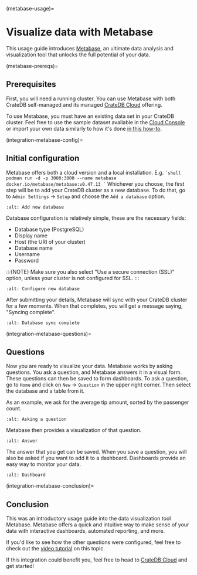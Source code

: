 (metabase-usage)=

# Visualize data with Metabase

This usage guide introduces [Metabase], an ultimate data analysis and visualization
tool that unlocks the full potential of your data.

(metabase-prereqs)=

## Prerequisites

First, you will need a running cluster. You can use Metabase with both
CrateDB self-managed and its managed [CrateDB Cloud] offering.

To use Metabase, you must have an existing data set in your CrateDB cluster.
Feel free to use the sample dataset available in the [Cloud Console] or
import your own data similarly to how it's done [in this how-to].

(integration-metabase-config)=

## Initial configuration

Metabase offers both a cloud version and a local installation. E.g.
`` `shell
podman run -d -p 3000:3000 --name metabase docker.io/metabase/metabase:v0.47.13
` ``
Whichever you choose, the first step will be to add your CrateDB cluster as a
new database. To do that, go to `Admin Settings` -> `Setup` and choose
the `Add a database` option.

```{image} /_assets/img/integrations/metabase/metabase-add-database.png
:alt: Add new database
```

Database configuration is relatively simple, these are the necessary fields:

- Database type (PostgreSQL)
- Display name
- Host (the URI of your cluster)
- Database name
- Username
- Password

:::{NOTE}
Make sure you also select "Use a secure connection (SSL)" option, unless
your cluster is not configured for SSL.
:::

```{image} /_assets/img/integrations/metabase/metabase-database-configuration.png
:alt: Configure new database
```

After submitting your details, Metabase will sync with your CrateDB cluster for
a few moments. When that completes, you will get a message saying, "Syncing
complete".

```{image} /_assets/img/integrations/metabase/metabase-sync-done.png
:alt: Database sync complete
```

(integration-metabase-questions)=

## Questions

Now you are ready to visualize your data. Metabase works by asking questions.
You ask a question, and Metabase answers it in a visual form. These questions
can then be saved to form dashboards. To ask a question, go to `Home` and
click on `New` -> `Question` in the upper right corner. Then select the
database and a table from it.

As an example, we ask for the average tip amount, sorted by the passenger count.

```{image} /_assets/img/integrations/metabase/metabase-question.png
:alt: Asking a question
```

Metabase then provides a visualization of that question.

```{image} /_assets/img/integrations/metabase/metabase-answer.png
:alt: Answer
```

The answer that you get can be saved. When you save a question, you will also
be asked if you want to add it to a dashboard. Dashboards provide an easy way
to monitor your data.

```{image} /_assets/img/integrations/metabase/metabase-dashboard.png
:alt: Dashboard
```

(integration-metabase-conclusion)=

## Conclusion

This was an introductory usage guide into the data visualization tool Metabase.
Metabase offers a quick and intuitive way to make sense of your data with
interactive dashboards, automated reporting, and more.

If you'd like to see how the other questions were configured, feel free to
check out the [video tutorial] on this topic.

If this integration could benefit you, feel free to head to [CrateDB Cloud]
and get started!

[Cloud console]: https://console.cratedb.cloud/
[CrateDB Cloud]: https://console.cratedb.cloud/
[in this how-to]: https://community.cratedb.com/t/importing-data-to-cratedb-cloud-clusters/1467
[metabase]: https://www.metabase.com/
[video tutorial]: https://www.youtube.com/watch?v=veuR_76njCo
